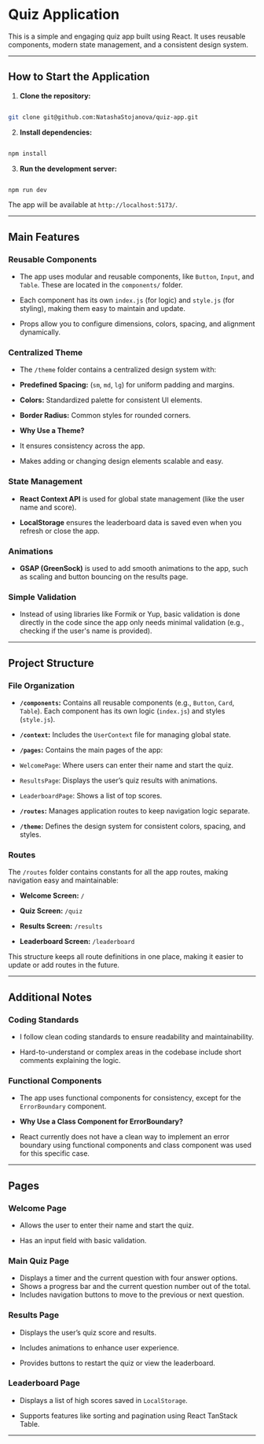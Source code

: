   

# Quiz Application

  

This is a simple and engaging quiz app built using React. It uses reusable components, modern state management, and a consistent design system.

  

---

  

## How to Start the Application

  

1. ****Clone the repository:****

```bash

git clone git@github.com:NatashaStojanova/quiz-app.git

```

2. ****Install dependencies:****

```bash

npm install

```

3. ****Run the development server:****

```bash

npm run dev

```

The app will be available at `http://localhost:5173/`.

  

---

  

## Main Features

  

### Reusable Components

- The app uses modular and reusable components, like `Button`, `Input`, and `Table`. These are located in the `components/` folder.

- Each component has its own `index.js` (for logic) and `style.js` (for styling), making them easy to maintain and update.

- Props allow you to configure dimensions, colors, spacing, and alignment dynamically.

  

### Centralized Theme

- The `/theme` folder contains a centralized design system with:

- ****Predefined Spacing:**** (`sm`, `md`, `lg`) for uniform padding and margins.

- ****Colors:**** Standardized palette for consistent UI elements.

- ****Border Radius:**** Common styles for rounded corners.

- ****Why Use a Theme?****

- It ensures consistency across the app.

- Makes adding or changing design elements scalable and easy.

  

### State Management

- ****React Context API**** is used for global state management (like the user name and score).

- ****LocalStorage**** ensures the leaderboard data is saved even when you refresh or close the app.

  

### Animations

- ****GSAP (GreenSock)**** is used to add smooth animations to the app, such as scaling and button bouncing on the results page.

  

### Simple Validation

- Instead of using libraries like Formik or Yup, basic validation is done directly in the code since the app only needs minimal validation (e.g., checking if the user's name is provided).

  

---

  

## Project Structure

  

### File Organization

- ******`/components`**:**** Contains all reusable components (e.g., `Button`, `Card`, `Table`). Each component has its own logic (`index.js`) and styles (`style.js`).

- ******`/context`**:**** Includes the `UserContext` file for managing global state.

- ******`/pages`**:**** Contains the main pages of the app:

- `WelcomePage`: Where users can enter their name and start the quiz.

- `ResultsPage`: Displays the user’s quiz results with animations.

- `LeaderboardPage`: Shows a list of top scores.

- ******`/routes`**:**** Manages application routes to keep navigation logic separate.

- ******`/theme`**:**** Defines the design system for consistent colors, spacing, and styles.

  

### Routes

The `/routes` folder contains constants for all the app routes, making navigation easy and maintainable:

- ****Welcome Screen:**** `/`

- ****Quiz Screen:**** `/quiz`

- ****Results Screen:**** `/results`

- ****Leaderboard Screen:**** `/leaderboard`

  



This structure keeps all route definitions in one place, making it easier to update or add routes in the future.

  

---

  

## Additional Notes

  

### Coding Standards

- I follow clean coding standards to ensure readability and maintainability.

- Hard-to-understand or complex areas in the codebase include short comments explaining the logic.

  

### Functional Components

- The app uses functional components for consistency, except for the `ErrorBoundary` component.

- ****Why Use a Class Component for ErrorBoundary?****

- React currently does not have a clean way to implement an error boundary using functional components and class component was used for this specific case.

  

---

  

## Pages

  

### Welcome Page

- Allows the user to enter their name and start the quiz.

- Has an input field with basic validation.

### Main Quiz Page

- Displays a timer and the current question with four answer options.  
- Shows a progress bar and the current question number out of the total.  
- Includes navigation buttons to move to the previous or next question.  

  

### Results Page

- Displays the user’s quiz score and results.

- Includes animations to enhance user experience.

- Provides buttons to restart the quiz or view the leaderboard.

  

### Leaderboard Page

- Displays a list of high scores saved in `LocalStorage`.

- Supports features like sorting and pagination using React TanStack Table.

  

---